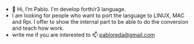 - 👋 Hi, I’m Pablo. I'm develop forth/r3 language.
- I am looking for people who want to port the language to LINUX, MAC and Rpi. I offer to show the internal part to be able to do the conversion and teach how work.
- write me if you are interested to 📫 pabloreda@gmail.com
